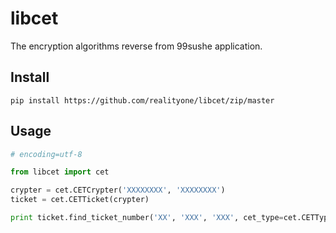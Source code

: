 # libcet

The encryption algorithms reverse from 99sushe application.

## Install

```
pip install https://github.com/realityone/libcet/zip/master
```

## Usage

```python
# encoding=utf-8

from libcet import cet

crypter = cet.CETCrypter('XXXXXXXX', 'XXXXXXXX')
ticket = cet.CETTicket(crypter)

print ticket.find_ticket_number('XX', 'XXX', 'XXX', cet_type=cet.CETTypes.CET6)
```